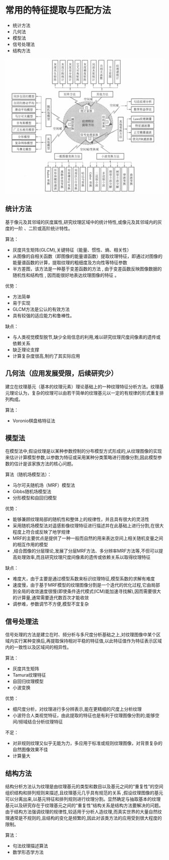 常用的特征提取与匹配方法
==

- 统计方法
- 几何法
- 模型法
- 信号处理法
- 结构方法


![纹理特征提取方法](./image/wenlitezhengtiqu.jpg)


统计方法
--

基于像元及其邻域的灰度属性,研究纹理区域中的统计特性,或像元及其邻域内的灰度的一阶 、二阶或高阶统计特性。

算法：

- 灰度共生矩阵(GLCM),关键特征（能量、惯性、熵、相关性）
- 从图像的自相关函数（即图像的能量谱函数）提取纹理特征，即通过对图像的能量谱函数的计算，提取纹理的粗细度及方向性等特征参数
- 半方差图，该方法是一种基于变差函数的方法 , 由于变差函数反映图像数据的随机性和结构性 , 因而能很好地表达纹理图像的特征 。

优势：
- 方法简单
- 易于实现
- GLCM方法是公认的有效方法
- 具有较强的适应能力和鲁棒性。

缺点：
- 与人类视觉模型脱节,缺少全局信息的利用,难以研究纹理尺度间像素的遗传或依赖关系
- 缺乏理论支撑
- 计算复杂度很高,制约了其实际应用


几何法（应用发展受限，后续研究少）
--

建立在纹理基元（基本的纹理元素）理论基础上的一种纹理特征分析方法。纹理基元理论认为，复杂的纹理可以由若干简单的纹理基元以一定的有规律的形式重复排列构成。

算法：

- Voronio棋盘格特征法

模型法
--

在模型法中,假设纹理是以某种参数控制的分布模型方式形成的,从纹理图像的实现来估计计算模型参数,以参数为特征或采用某种分类策略进行图像分割,因此模型参数的估计是该家族方法的核心问题。

算法（随机场模型法）：

- 马尔可夫随机场（MRF）模型法
- Gibbs随机场模型法
- 分形模型和自回归模型

优势：

- 能够兼顾纹理局部的随机性和整体上的规律性，并且具有很大的灵活性
- 采用随机场模型法对遥感影像纹理特征进行描述并在此基础上进行分割,在很大程度上符合或反映了地学规律
- MRF的主要优点是提供了一种一般而自然的用来表达空间上相关随机变量之间的相互作用的模型
- ,结合图像的分层理论,发展了分层MRF方法、多分辨率MRF方法等,不但可以提高处理效率,而且研究纹理尺度间像素的遗传或依赖关系以取得纹理特征

缺点：

- 难度大，由于主要是通过模型系数来标识纹理特征,模型系数的求解有难度
- 速度慢，由于基于MRF模型的纹理图像分割是一个迭代的优化过程,它由局部到全局的收敛速度很慢(即使条件迭代模式(ICM)能加速寻找解),因而需要很大的计算量,通常需要迭代数百次才能收敛
- 调参难，参数调节不方便,模型不宜复杂


信号处理法
--

信号处理的方法是建立在时、频分析与多尺度分析基础之上,对纹理图像中某个区域内实行某种变换后,再提取保持相对平稳的特征值,以此特征值作为特征表示区域内的一致性以及区域间的相异性。

算法：
- 灰度共生矩阵
- Tamura纹理特征
- 自回归纹理模型
- 小波变换

优势：

- 细尺度分析，对纹理进行多分辨表示,能在更精细的尺度上分析纹理
- 小波符合人类视觉特征，由此提取的特征也是有利于纹理图像分割的;能够空间/频域结合分析纹理特征

不足：

- 对非规则纹理又似乎无能为力，多应用于标准或规则纹理图像，对背景复杂的自然图像效果不佳
- 计算量大


结构方法
--

结构分析方法认为纹理是由纹理基元的类型和数目以及基元之间的“重复性”的空间组织结构和排列规则来描述,且纹理基元几乎具有规范的关系 ,假设纹理图像的基元可以分离出来,以基元特征和排列规则进行纹理分割。显然确定与抽取基本的纹理基元以及研究存在于纹理基元之间的“重复性”结构关系是结构方法要解决的问题。由于结构方法强调纹理的规律性,较适用于分析人造纹理,而真实世界的大量自然纹理通常是不规则的,且结构的变化是频繁的,因此对该类方法的应用受到很大程度的限制。

算法：
- 句法纹理描述算法
- 数学形态学方法

